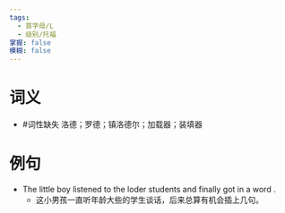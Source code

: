 ```yaml
---
tags:
  - 首字母/L
  - 级别/托福
掌握: false
模糊: false
---
```

# 词义
- #词性缺失 洛德；罗德；镇洛德尔；加载器；装填器
# 例句
- The little boy listened to the loder students and finally got in a word .
	- 这小男孩一直听年龄大些的学生谈话，后来总算有机会插上几句。
